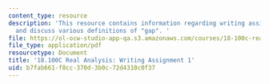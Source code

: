 ```yaml
---
content_type: resource
description: 'This resource contains information regarding writing assignment 1: propose
  and discuss various definitions of "gap". '
file: https://ol-ocw-studio-app-qa.s3.amazonaws.com/courses/18-100c-real-analysis-fall-2012/b7fab661f8cc370d3b0c72d4310c0f37_MIT18_100CF12_Writing_1.pdf
file_type: application/pdf
resourcetype: Document
title: '18.100C Real Analysis: Writing Assignment 1'
uid: b7fab661-f8cc-370d-3b0c-72d4310c0f37
---
```

